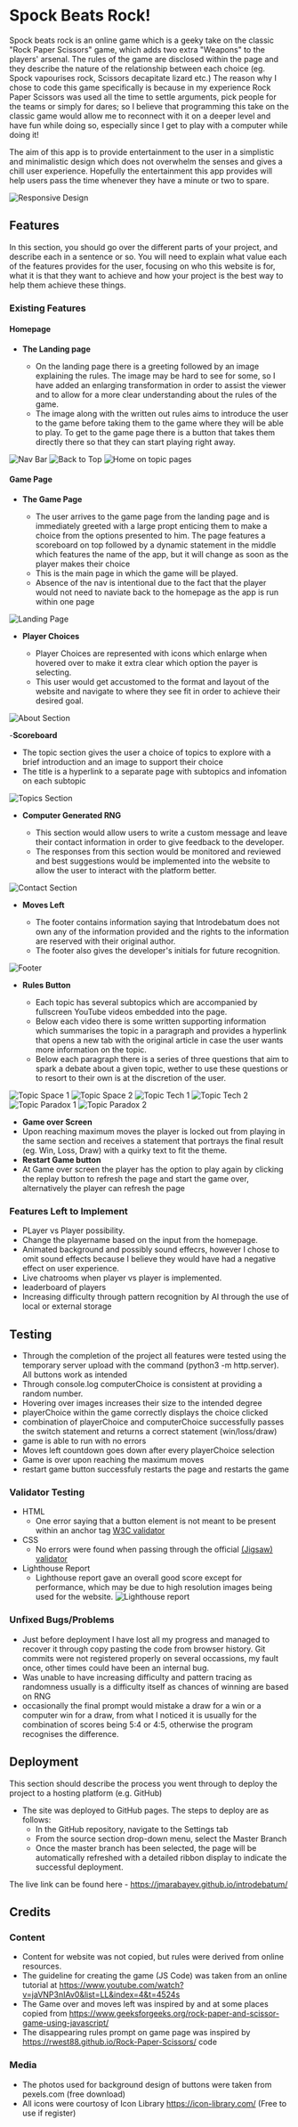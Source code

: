 # Spock Beats Rock!

Spock beats rock is an online game which is a geeky take on the classic "Rock Paper Scissors" game, which adds two extra "Weapons" to the players' arsenal. The rules of the game are disclosed within the page and they describe the nature of the relationship between each choice (eg. Spock vapourises rock, Scissors decapitate lizard etc.) The reason why I chose to code this game specifically is because in my experience Rock Paper Scissors was used all the time to settle arguments, pick people for the teams or simply for dares; so I believe that programming this take on the classic game would allow me to reconnect with it on a deeper level and have fun while doing so, especially since I get to play with a computer while doing it!

The aim of this app is to provide entertainment to the user in a simplistic and minimalistic design which does not overwhelm the senses and gives a chill user experience. Hopefully the entertainment this app provides will help users pass the time whenever they have a minute or two to spare. 

![Responsive Design](/assets/images/response.png)

## Features 

In this section, you should go over the different parts of your project, and describe each in a sentence or so. You will need to explain what value each of the features provides for the user, focusing on who this website is for, what it is that they want to achieve and how your project is the best way to help them achieve these things.

### Existing Features
#### Homepage

- __The Landing page__

  - On the landing page there is a greeting followed by an image explaining the rules. The image may be hard to see for some, so I have added an enlarging transformation in order to assist the viewer and to allow for a more clear understanding about the rules of the game.
  - The image along with the written out rules aims to introduce the user to the game before taking them to the game where they will be able to play. To get to the game page there is a button that takes them directly there so that they can start playing right away.

![Nav Bar](/assets/images/navbar.png)
![Back to Top](/assets/images/back%20to%20top.png)
![Home on topic pages](/assets/images/hometopic.png)
#### Game Page
- __The Game Page__

  - The user arrives to the game page from the landing page and is immediately greeted with a large propt enticing them to make a choice from the options presented to him. The page features a scoreboard on top followed by a dynamic statement in the middle which features the name of the app, but it will change as soon as the player makes their choice 
  - This is the main page in which the game will be played.
  - Absence of the nav is intentional due to the fact that the player would not need to naviate back to the homepage as the app is run within one page

![Landing Page](/assets/images/Home.png)

- __Player Choices__

  - Player Choices are represented with icons which enlarge when hovered over to make it extra clear which option the payer is selecting. 
  - This user would get accustomed to the format and layout of the website and navigate to where they see fit in order to achieve their desired goal. 

![About Section](/assets/images/about.png)

-__Scoreboard__

- The topic section gives the user a choice of topics to explore with a brief introduction and an image to support their choice
- The title is a hyperlink to a separate page with subtopics and infomation on each subtopic

![Topics Section](/assets/images/topics.png)

- __Computer Generated RNG__

  - This section would allow users to write a custom message and leave their contact information in order to give feedback to the developer. 
  - The responses from this section would be monitored and reviewed and best suggestions would be implemented into the website to allow the user to interact with the platform better. 

![Contact Section](/assets/images/Contact.png)

- __Moves Left__ 

  - The footer contains information saying that Introdebatum does not own any of the information provided and the rights to the information are reserved with their original author. 
  - The footer also gives the developer's initials for future recognition.

![Footer](/assets/images/footer.png)

- __Rules Button__

  - Each topic has several subtopics which are accompanied by fullscreen YouTube videos embedded into the page. 
  - Below each video there is some written supporting information which summarises the topic in a paragraph and provides a hyperlink that opens a new tab with the original article in case the user wants more information on the topic.
  - Below each paragraph there is a series of three questions that aim to spark a debate about a given topic, wether to use these questions or to resort to their own is at the discretion of the user. 

![Topic Space 1](/assets/images/example1spacevid.png)
![Topic Space 2](/assets/images/example1space.png)
![Topic Tech 1](/assets/images/egtechvid.png)
![Topic Tech 2](/assets/images/egtech.png)
![Topic Paradox 1](/assets/images/egparavid.png)
![Topic Paradox 2](/assets/images/egpara.png)

- __Game over Screen__
- Upon reaching maximum moves the player is locked out from playing in the same section and receives a statement that portrays the final result (eg. Win, Loss, Draw) with a quirky text to fit the theme.
- __Restart Game button__
- At Game over screen the player has the option to play again by clicking the replay button to refresh the page and start the game over, alternatively the player can refresh the page
### Features Left to Implement

- PLayer vs Player possibility.
- Change the playername based on the input from the homepage.
- Animated background and possibly sound effecrs, however I chose to omit sound effects because I believe they would have had a negative effect on user experience.
- Live chatrooms when player vs player is implemented.
- leaderboard of players
- Increasing difficulty through pattern recognition by AI through the use of local or external storage

## Testing 

 - Through the completion of the project all features were tested using the temporary server upload with the command (python3 -m http.server). All buttons work as intended 
 - Through console.log computerChoice is consistent at providing a random number.
 - Hovering over images increases their size to the intended degree
 - playerChoice within the game correctly displays the choice clicked
 - combination of playerChoice and computerChoice successfully passes the switch statement and returns a correct statement (win/loss/draw)
 - game is able to run with no errors
 - Moves left countdown goes down after every playerChoice selection
 - Game is over upon reaching the maximum moves
 - restart game button successfuly restarts the page and restarts the game


### Validator Testing 

- HTML
  - One error saying that a button element is not meant to be present within an anchor tag [W3C validator](https://validator.w3.org/nu/?doc=https%3A%2F%2Fjmarabayev.github.io%2FSpockBeatsRock%2F)
- CSS
  - No errors were found when passing through the official [(Jigsaw) validator](https://jigsaw.w3.org/css-validator/validator?uri=https%3A%2F%2Fjmarabayev.github.io%2FSpockBeatsRock%2F&profile=css3svg&usermedium=all&warning=1&vextwarning=&lang=en)
- Lighthouse Report 
    - Lighthouse report gave an overall good score except for performance, which may be due to high resolution images being used for the website.
    ![Lighthouse report](/assets/images/lighthouse.png)

### Unfixed Bugs/Problems

 - Just before deployment I have lost all my progress and managed to recover it through copy pasting the code from browser history. Git commits were not registered properly on several occassions, my fault once, other times could have been an internal bug.
  - Was unable to have increasing difficulty and pattern tracing as randomness usually is a difficulty itself as chances of winning are based on RNG
  - occasionally the final prompt would mistake a draw for a win or a computer win for a draw, from what I noticed it is usually for the combination of scores being 5:4 or 4:5, otherwise the program recognises the difference.

## Deployment

This section should describe the process you went through to deploy the project to a hosting platform (e.g. GitHub) 

- The site was deployed to GitHub pages. The steps to deploy are as follows: 
  - In the GitHub repository, navigate to the Settings tab 
  - From the source section drop-down menu, select the Master Branch
  - Once the master branch has been selected, the page will be automatically refreshed with a detailed ribbon display to indicate the successful deployment. 

The live link can be found here - https://jmarabayev.github.io/introdebatum/ 


## Credits 

### Content 

- Content for website was not copied, but rules were derived from online resources.
- The guideline for creating the game (JS Code) was taken from an online tutorial at https://www.youtube.com/watch?v=jaVNP3nIAv0&list=LL&index=4&t=4524s
- The Game over and moves left was inspired by and at some places copied from https://www.geeksforgeeks.org/rock-paper-and-scissor-game-using-javascript/
- The disappearing rules prompt on game page was inspired by https://rwest88.github.io/Rock-Paper-Scissors/ code

### Media

- The photos used for background design of buttons were taken from pexels.com (free download)
- All icons were courtosy of Icon Library https://icon-library.com/ (Free to use if register)
